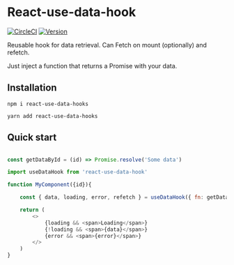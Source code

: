 # React-use-data-hook

[![CircleCI](https://img.shields.io/circleci/build/gh/LaurentZuijdwijk/react-use-data-hook?style=for-the-badge)](https://app.circleci.com/pipelines/github/LaurentZuijdwijk/react-use-data-hook) [![Version](https://img.shields.io/github/package-json/version/LaurentZuijdwijk/react-use-data-hook?style=for-the-badge)](https://www.npmjs.com/package/react-use-data-hook)

Reusable hook for data retrieval. Can Fetch on mount (optionally) and refetch. 

Just inject a function that returns a Promise with your data. 

## Installation

```
npm i react-use-data-hooks

yarn add react-use-data-hooks

```

## Quick start

```javascript

const getDataById = (id) => Promise.resolve('Some data')

import useDataHook from 'react-use-data-hook'

function MyComponent({id}){

    const { data, loading, error, refetch } = useDataHook({ fn: getDataById, initialFetch:true }, id);

    return (
        <>
            {loading && <span>Loading</span>}
            {!loading && <span>{data}</span>}
            {error && <span>{error}</span>}
        </>
    )
}

```

